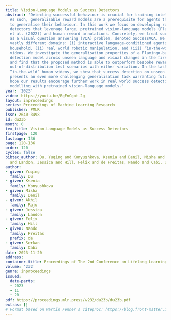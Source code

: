 ```yaml
---
title: Vision-Language Models as Success Detectors
abstract: 'Detecting successful behaviour is crucial for training intelligent agents.
  As such, generalisable reward models are a prerequisite for agents that can learn
  to generalise their behaviour. In this work we focus on developing robust success
  detectors that leverage large, pretrained vision-language models (Flamingo, Alayrac
  et al. (2022)) and human reward annotations. Concretely, we treat success detection
  as a visual question answering (VQA) problem, denoted SuccessVQA. We study three
  vastly different domains: (i) interactive language-conditioned agents in a simulated
  household, (ii) real world robotic manipulation, and (iii) “in-the-wild” human egocentric
  videos. We investigate the generalisation properties of a Flamingo-based success
  detection model across unseen language and visual changes in the first two domains,
  and find that the proposed method is able to outperform bespoke reward models in
  out-of-distribution test scenarios with either variation. In the last domain of
  “in-the-wild” human videos, we show that success detection on unseen real videos
  presents an even more challenging generalisation task warranting future work. We
  hope our results encourage further work in real world success detection and reward
  modelling with pretrained vision-language models.'
year: '2023'
video: https://youtu.be/RgEnCgot-2g
layout: inproceedings
series: Proceedings of Machine Learning Research
publisher: PMLR
issn: 2640-3498
id: du23b
month: 0
tex_title: Vision-Language Models as Success Detectors
firstpage: 120
lastpage: 136
page: 120-136
order: 120
cycles: false
bibtex_author: Du, Yuqing and Konyushkova, Ksenia and Denil, Misha and Raju, Akhil
  and Landon, Jessica and Hill, Felix and de Freitas, Nando and Cabi, Serkan
author:
- given: Yuqing
  family: Du
- given: Ksenia
  family: Konyushkova
- given: Misha
  family: Denil
- given: Akhil
  family: Raju
- given: Jessica
  family: Landon
- given: Felix
  family: Hill
- given: Nando
  family: Freitas
  prefix: de
- given: Serkan
  family: Cabi
date: 2023-11-20
address:
container-title: Proceedings of The 2nd Conference on Lifelong Learning Agents
volume: '232'
genre: inproceedings
issued:
  date-parts:
  - 2023
  - 11
  - 20
pdf: https://proceedings.mlr.press/v232/du23b/du23b.pdf
extras: []
# Format based on Martin Fenner's citeproc: https://blog.front-matter.io/posts/citeproc-yaml-for-bibliographies/
---
```


